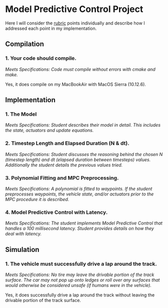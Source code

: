 # Model Predictive Control Project

Here I will consider the [rubric](https://review.udacity.com/#!/rubrics/896/view) points individually and describe how I addressed each point in my implementation.

## Compilation
### 1. Your code should compile.
_Meets Specifications: Code must compile without errors with cmake and make._

Yes, it does compile on my MacBookAir with MacOS Sierra (10.12.6).

## Implementation
### 1. The Model
_Meets Specifications: Student describes their model in detail. This includes the state, actuators and update equations._

### 2. Timestep Length and Elapsed Duration (N & dt).
_Meets Specifications: Student discusses the reasoning behind the chosen N (timestep length) and dt (elapsed duration between timesteps) values. Additionally the student details the previous values tried._

### 3. Polynomial Fitting and MPC Preprocessing.
_Meets Specifications: A polynomial is fitted to waypoints. If the student preprocesses waypoints, the vehicle state, and/or actuators prior to the MPC procedure it is described._

### 4. Model Predictive Control with Latency.
_Meets Specifications: The student implements Model Predictive Control that handles a 100 millisecond latency. Student provides details on how they deal with latency._

## Simulation

### 1. The vehicle must successfully drive a lap around the track.
_Meets Specifications: No tire may leave the drivable portion of the track surface. The car may not pop up onto ledges or roll over any surfaces that would otherwise be considered unsafe (if humans were in the vehicle)._

Yes, it does successfully drive a lap around the track without leaving the drivable portion of the track surface.

